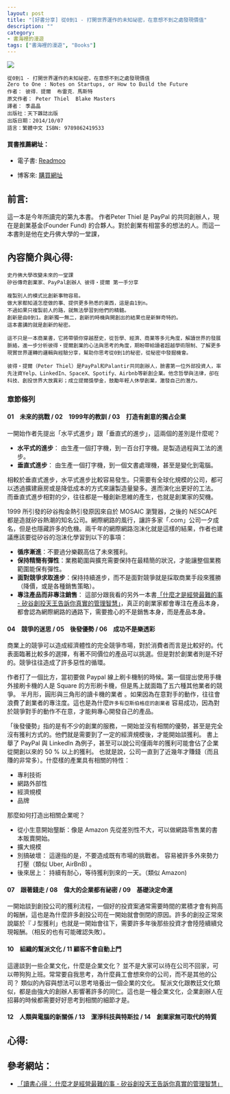 ```yaml
---
layout: post
title: "[好書分享] 從0到1 - 打開世界運作的未知祕密，在意想不到之處發現價值"
description: ""
category: 
- 書海裡的漫遊
tags: ["書海裡的漫遊", "Books"]
---
```


<div><a href="http://moo.im/a/aqDLRW" title="從0到1"><img src="https://cdn.readmoo.com/cover/pt/hiqqupf_210x315.jpg?v=0"></a></div>




```
從0到1 - 打開世界運作的未知祕密，在意想不到之處發現價值
Zero to One : Notes on Startups, or How to Build the Future
作者： 彼得．提爾  布雷克．馬斯特  
原文作者： Peter Thiel  Blake Masters  
譯者： 季晶晶  
出版社：天下雜誌出版 
出版日期：2014/10/07 
語言：繁體中文 ISBN: 9789862419533 

```

#### 買書推薦網址：

- 電子書: [Readmoo](http://moo.im/a/aqDLRW)

- 博客來: [購買網址](https://www.books.com.tw/exep/assp.php/kkdailin/products/0010651050?utm_source=kkdailin&utm_medium=ap-books&utm_content=recommend&utm_campaign=ap-202107)


## 前言:

這一本是今年所讀完的第九本書。 作者Peter Thiel 是 PayPal 的共同創辦人，現在是創業基金(Founder Fund) 的合夥人。對於創業有相當多的想法的人。而這一本書則是他在史丹佛大學的一堂課，





## 內容簡介與心得:

```
史丹佛大學改變未來的一堂課
矽谷傳奇創業家、PayPal創辦人 彼得‧提爾 第一手分享

複製別人的模式比創新事物容易。
做大家都知道怎麼做的事、提供更多熟悉的東西，這是由1到n。
不過如果只複製前人的路，就無法學習到他們的精髓。
創新是由0到1。創新獨一無二，創新的時機與開創出的結果也是新鮮奇特的。
這本書講的就是創新的秘密。

這不只是一本商業書，它將帶領你穿越歷史，從哲學、經濟、商業等多元角度，解讀世界的發展脈絡，進一步分析彼得‧提爾創業的心法與思考的角度，期盼帶給讀者超越學術限制、了解更多現實世界運轉的邏輯與經驗分享，幫助你思考從0到1的秘密，從秘密中發掘機會。

彼得‧提爾（Peter Thiel）是PayPal和Palantir共同創辦人，臉書第一位外部投資人，率先注資Yelp、LinkedIn、SpaceX、Spotify、Airbnb等新創企業。他念哲學與法律，卻在科技、創投世界大放異彩；成立提爾獎學金，鼓勵年輕人休學創業，激發自己的潛力。
```

### 章節條列

#### 01　未來的挑戰 / 02　1999年的教訓 / 03　打造有創意的獨占企業

一開始作者先提出「水平式進步」跟「垂直式的進步」，這兩個的差別是什麼呢？

- **水平式的進步**： 由生產一個打字機，到一百台打字機。是製造過程與工法的進步。
- **垂直式進步**： 由生產一個打字機，到一個文書處理機，甚至是變化到電腦。

相較於垂直式進步，水平式進步比較容易發生。只需要有全球化規模的公司，都可以透過擴建廠房或是降低成本的方式來讓製造量變多。進而演化出更好的工法。 而垂直式進步相對的少，往往都是一種創新思維的產生，也就是創業家的契機。

1999 所引發的矽谷掏金熱引發原因來自於 MOSAIC 瀏覽器，之後的 NESCAPE 都是造就矽谷熱潮的知名公司。網際網路的風行，讓許多家「.com」公司一夕成名，但是也隱藏許多的危機。兩千年的網際網路泡沫化就是這樣的結果，作者也建議應該要從矽谷的泡沫化學習到以下的事項：

- **循序漸進**：不要過分樂觀高估了未來獲利。
- **保持精簡有彈性**：業務範圍與擴充需要保持在最精簡的狀況，才能讓整個業務範圍能保有彈性。
- **面對競爭求取進步**：保持持續進步，而不是面對競爭就是採取商業手段來獲勝（降價，或是各種銷售策略）。
- **專注產品而非專注銷售**： 這部分跟我看的另外一本書[「什麼才是經營最難的事 - 矽谷創投天王告訴你真實的管理智慧」](http://www.evanlin.com/reading-hard-things/)，真正的創業家都會專注在產品本身，都會認為網際網路的通路下，需要擔心的不是銷售本身，而是產品本身。

#### 04　競爭的迷思 / 05　後發優勢 / 06　成功不是樂透彩

商業上的競爭可以造成經濟體性的完全競爭市場，對於消費者而言是比較好的。代表面臨著比較多的選擇，有著不同價位的產品可以挑選。但是對於創業者則是不好的。競爭往往造成了許多惡性的循環。

作者打了一個比方，當初要做 Paypal 線上刷卡機制的時候。第一個提出使用手機外接刷卡機的人是 Square 的方形刷卡機，但是馬上就面臨了五六種其他業者的競爭。 半月形，圓形與三角形的讀卡機的業者 。如果因為在意對手的動作，往往會浪費了創業者的專注度。這也是為什麼`許多有亞斯伯格症的創業者` 容易成功，因為對於競爭對手的動作不在意，才能夠專心開發自己的產品。

「後發優勢」指的是有不少的創業的服務，一開始並沒有相關的優勢，甚至是完全沒有獲利方式的。他們就是需要到了一定的經濟規模後，才能開始談獲利。 書上舉了 PayPal 與 LinkedIn 為例子，甚至可以說公司僅兩年的獲利可能會佔了企業從開創以來的 50 % 以上的獲利。 也就是說，公司一直到了近幾年才賺錢（而且賺的非常多）。什麼樣的產業具有相關的特性：

- 專利技術
- 網路外部性
- 經濟規模
- 品牌

那麼如何打造出相關企業呢？ 

- 從小生意開始壟斷：像是 Amazon 先從差別性不大，可以做網路零售業的書本販賣開始。
- 擴大規模
- 別搞破壞： 這邊指的是，不要造成既有市場的挑戰者。 容易被許多外來勢力打壓（類似 Uber, AirBnB) 。
- 後來居上： 持續有耐心，等待獲利到來的一天。（類似 Amazon) 

#### 07　跟著錢走 / 08　偉大的企業都有祕密 / 09　基礎決定命運

一開始談到創投公司的獲利流程，一個好的投資案通常需要時間的累積才會有夠高的報酬，這也是為什麼許多創投公司在一開始就會倒閉的原因。許多的創投正常來說屬於『Ｊ型獲利」也就是一開始會往下，需要許多年後那些投資才會陸陸續續兌現報酬。（相反的也有可能確認失敗）。

#### 10　組織的幫派文化 / 11 顧客不會自動上門

這邊談到一些企業文化，什麼是企業文化？ 並不是大家可以待在公司不回家，可以帶狗狗上班。常常要自我思考，為什麼員工會想來你的公司，而不是其他的公司？ 類似的內容與想法可以思考培養出一個企業的文化。 幫派文化跟教廷文化類似，都是由強大的創辦人影響著許多的同仁。這也是一種企業文化，企業創辦人在招募的時候都需要好好思考到相關的細節才是。

#### 12　人類與電腦的新關係 / 13　潔淨科技與特斯拉 / 14　創業家無可取代的特質



## 心得:





## 參考網站：

- [「讀書心得： 什麼才是經營最難的事 - 矽谷創投天王告訴你真實的管理智慧」](http://www.evanlin.com/reading-hard-things/)

